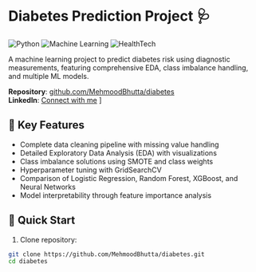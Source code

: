 # Diabetes Prediction Project 🩺

![Python](https://img.shields.io/badge/Python-3.9%2B-blue)
![Machine Learning](https://img.shields.io/badge/-Machine%20Learning-orange)
![HealthTech](https://img.shields.io/badge/-HealthTech-success)

A machine learning project to predict diabetes risk using diagnostic measurements, featuring comprehensive EDA, class imbalance handling, and multiple ML models.

**Repository**: [github.com/MehmoodBhutta/diabetes](https://github.com/MehmoodBhutta/diabetes)  
**LinkedIn**: [Connect with me]([https://www.linkedin.com/in/your-profile](https://www.linkedin.com/in/mehmood-jb/)) ]
## 📌 Key Features
- Complete data cleaning pipeline with missing value handling
- Detailed Exploratory Data Analysis (EDA) with visualizations
- Class imbalance solutions using SMOTE and class weights
- Hyperparameter tuning with GridSearchCV
- Comparison of Logistic Regression, Random Forest, XGBoost, and Neural Networks
- Model interpretability through feature importance analysis

## 🚀 Quick Start
1. Clone repository:
```bash
git clone https://github.com/MehmoodBhutta/diabetes.git
cd diabetes

